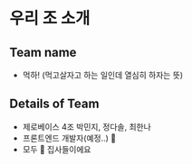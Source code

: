 # 우리 조 소개

## Team name

* 먹하! (먹고살자고 하는 일인데 열심히 하자는 뜻)

## Details of Team

* 제로베이스 4조 박민지, 정다솔, 최한나
* 프론트엔드 개발자(예정..) 🐥
* 모두 🐶 집사들이에요 


